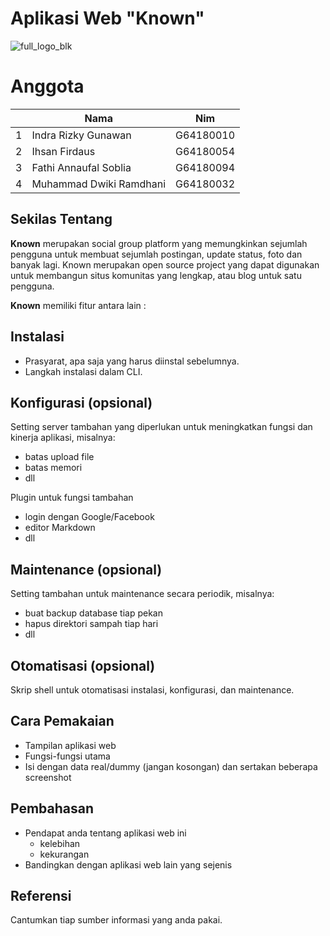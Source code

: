 # Aplikasi Web "Known"
![full_logo_blk](https://user-images.githubusercontent.com/60083946/111310174-5c2f9680-868f-11eb-9b66-655f14394381.png)

# Anggota
<table>
    <thead>
        <tr>
            <th></th>
            <th>Nama</th>
            <th>Nim</th>
        </tr>
    </thead>
    <tbody>
        <tr>
            <td>1</td>
            <td>Indra Rizky Gunawan</td>
            <td>G64180010</td>
        </tr>
        <tr>
            <td>2</td>
            <td>Ihsan Firdaus</td>
            <td>G64180054</td>
        </tr>
        <tr>
            <td>3</td>
            <td>Fathi Annaufal Soblia</td>
            <td>G64180094</td>
        </tr>
        <tr>
            <td>4</td>
            <td>Muhammad Dwiki Ramdhani</td>
            <td>G64180032</td>
        </tr>
</tbody>
</table>

## Sekilas Tentang

**Known** merupakan social group platform yang memungkinkan sejumlah pengguna untuk membuat sejumlah postingan, update status, foto dan banyak lagi. Known merupakan open source project yang dapat digunakan untuk membangun situs komunitas yang lengkap, atau blog untuk satu pengguna.

**Known** memiliki fitur antara lain :


## Instalasi

- Prasyarat, apa saja yang harus diinstal sebelumnya.
- Langkah instalasi dalam CLI.


## Konfigurasi (opsional)

Setting server tambahan yang diperlukan untuk meningkatkan fungsi dan kinerja aplikasi, misalnya:
- batas upload file
- batas memori
- dll

Plugin untuk fungsi tambahan
- login dengan Google/Facebook
- editor Markdown
- dll


##  Maintenance (opsional)

Setting tambahan untuk maintenance secara periodik, misalnya:
- buat backup database tiap pekan
- hapus direktori sampah tiap hari
- dll


## Otomatisasi (opsional)

Skrip shell untuk otomatisasi instalasi, konfigurasi, dan maintenance.


## Cara Pemakaian

- Tampilan aplikasi web
- Fungsi-fungsi utama
- Isi dengan data real/dummy (jangan kosongan) dan sertakan beberapa screenshot


## Pembahasan

- Pendapat anda tentang aplikasi web ini
    - kelebihan
    - kekurangan
- Bandingkan dengan aplikasi web lain yang sejenis


## Referensi

Cantumkan tiap sumber informasi yang anda pakai.
